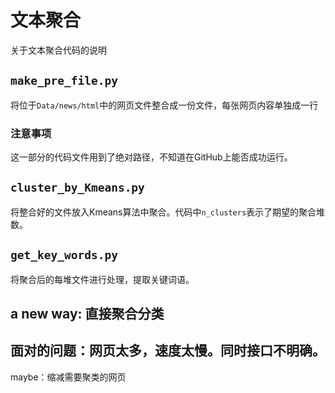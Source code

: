 # 文本聚合
关于文本聚合代码的说明
## `make_pre_file.py`
将位于`Data/news/html`中的网页文件整合成一份文件，每张网页内容单独成一行
### 注意事项
这一部分的代码文件用到了绝对路径，不知道在GitHub上能否成功运行。
## `cluster_by_Kmeans.py`
将整合好的文件放入Kmeans算法中聚合。代码中`n_clusters`表示了期望的聚合堆数。
## `get_key_words.py`
将聚合后的每堆文件进行处理，提取关键词语。

## a new way: 直接聚合分类

## 面对的问题：网页太多，速度太慢。同时接口不明确。
maybe：缩减需要聚类的网页